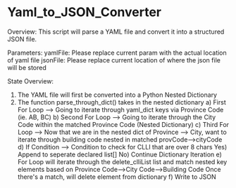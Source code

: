# Yaml_to_JSON_Converter

Overview:
This script will parse a YAML file and convert it into a structured JSON file. 

Parameters: 
  yamlFile: Please replace current param with the actual location of yaml file
  jsonFile: Please replace current location of where the json file will be stored
 
State Overview:
  1. The YAML file will first be converted into a Python Nested Dictionary
  2. The function parse_through_dict() takes in the nested dictionary
    a) First For Loop --> Going to iterate through yaml_dict keys via Province Code (ie. AB, BC)
    b) Second For Loop --> Going to iterate through the City Code within the matched Province Code (Nested Dictionary) 
    c) Third For Loop --> Now that we are in the nested dict of Province --> City, want to iterate through building code nested in matched provCode-->cityCode
    d) If Condition --> Condition to check for CLLI that are over 8 chars
       Yes) Append to seperate declared list[]
       No) Continue Dictionary Iteration
    e) For Loop will iterate through the delete_clliList list and match nested key elements based on Province Code-->City Code-->Building Code
       Once there's a match, will delete element from dictionary
    f) Write to JSON
  


